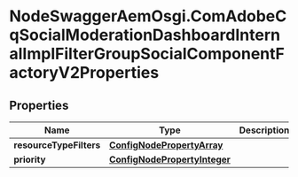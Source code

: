 # NodeSwaggerAemOsgi.ComAdobeCqSocialModerationDashboardInternalImplFilterGroupSocialComponentFactoryV2Properties

## Properties

Name | Type | Description | Notes
------------ | ------------- | ------------- | -------------
**resourceTypeFilters** | [**ConfigNodePropertyArray**](ConfigNodePropertyArray.md) |  | [optional] 
**priority** | [**ConfigNodePropertyInteger**](ConfigNodePropertyInteger.md) |  | [optional] 


